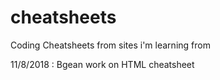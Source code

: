 # cheatsheets
Coding Cheatsheets from sites i'm learning from

11/8/2018 : Bgean work on HTML cheatsheet
